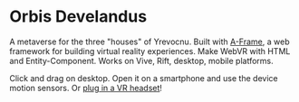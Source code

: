 # Orbis Develandus

A metaverse for the three "houses" of Yrevocnu. Built with
[A-Frame](https://aframe.io), a web framework for building virtual reality
experiences. Make WebVR with HTML and Entity-Component. Works on Vive, Rift,
desktop, mobile platforms.

Click and drag on desktop. Open it on a smartphone and use the device motion
sensors. Or [plug in a VR headset](https://webvr.rocks)!
